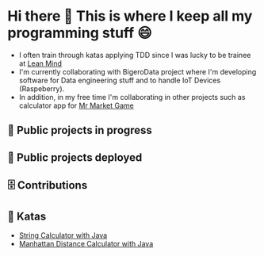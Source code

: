 # Hi there 👋 This is where I keep all my programming stuff 😄

- I often train through katas applying TDD since I was lucky to be trainee at [Lean Mind](https://leanmind.es/es/)
- I'm currently collaborating with BigeroData project where I'm developing software for Data engineering stuff and to handle IoT Devices (Raspeberry).
- In addition, in my free time I'm collaborating in other projects such as calculator app for [Mr Market Game](https://crowdfunding.boxlab.es/mr-market-game/3092)

## 🔨 Public projects in progress
## 🚀 Public projects deployed
## 🗄️ Contributions
## 🥋 Katas
* [String Calculator with Java](https://github.com/Marius9595/string_calculator_java)
* [Manhattan Distance Calculator with Java](https://github.com/Marius9595/manhattan_distance_kata_java)

<!--
**Marius9595/Marius9595** is a ✨ _special_ ✨ repository because its `README.md` (this file) appears on your GitHub profile.

Here are some ideas to get you started:

- 🔭 I’m currently working on ...
- 🌱 I’m currently learning ...
- 👯 I’m looking to collaborate on ...
- 🤔 I’m looking for help with ...
- 💬 Ask me about ...
- 📫 How to reach me: ...
- 😄 Pronouns: ...
- ⚡ Fun fact: ...
-->
